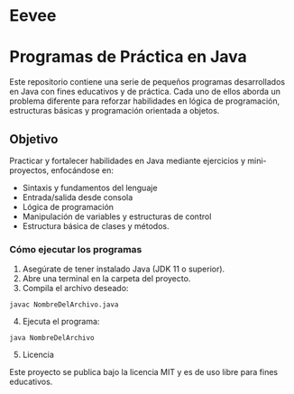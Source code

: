 # Eevee
# Programas de Práctica en Java

Este repositorio contiene una serie de pequeños programas desarrollados en Java con fines educativos y de práctica. Cada uno de ellos aborda un problema diferente para reforzar habilidades en lógica de programación, estructuras básicas y programación orientada a objetos.

## Objetivo

Practicar y fortalecer habilidades en Java mediante ejercicios y mini-proyectos, enfocándose en:
- Sintaxis y fundamentos del lenguaje
- Entrada/salida desde consola
- Lógica de programación
- Manipulación de variables y estructuras de control
- Estructura básica de clases y métodos. 

### Cómo ejecutar los programas

1. Asegúrate de tener instalado Java (JDK 11 o superior).
2. Abre una terminal en la carpeta del proyecto.
3. Compila el archivo deseado:

```javac NombreDelArchivo.java```

4. Ejecuta el programa:

```java NombreDelArchivo```

5. Licencia

Este proyecto se publica bajo la licencia MIT y es de uso libre para fines educativos.